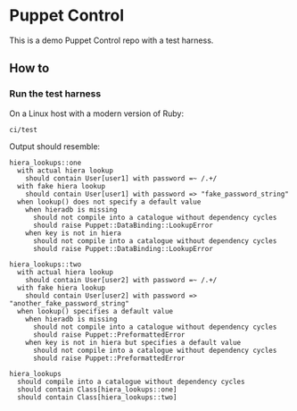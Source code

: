 # Puppet Control

This is a demo Puppet Control repo with a test harness.

## How to

### Run the test harness

On a Linux host with a modern version of Ruby:

    ci/test

Output should resemble:

    hiera_lookups::one
      with actual hiera lookup
        should contain User[user1] with password =~ /.+/
      with fake hiera lookup
        should contain User[user1] with password => "fake_password_string"
      when lookup() does not specify a default value
        when hieradb is missing
          should not compile into a catalogue without dependency cycles
          should raise Puppet::DataBinding::LookupError
        when key is not in hiera
          should not compile into a catalogue without dependency cycles
          should raise Puppet::DataBinding::LookupError

    hiera_lookups::two
      with actual hiera lookup
        should contain User[user2] with password =~ /.+/
      with fake hiera lookup
        should contain User[user2] with password => "another_fake_password_string"
      when lookup() specifies a default value
        when hieradb is missing
          should not compile into a catalogue without dependency cycles
          should raise Puppet::PreformattedError
        when key is not in hiera but specifies a default value
          should not compile into a catalogue without dependency cycles
          should raise Puppet::PreformattedError

    hiera_lookups
      should compile into a catalogue without dependency cycles
      should contain Class[hiera_lookups::one]
      should contain Class[hiera_lookups::two]
